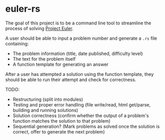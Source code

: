 # euler-rs
The goal of this project is to be a command line tool to streamline the process of solving [Project Euler](https://projecteuler.net/).

A user should be able to input a problem number and generate a `.rs` file containing:
  - The problem information (title, date published, difficulty level)
  - The text for the problem itself
  - A function template for generating an answer

After a user has attempted a solution using the function template, they should be able to run their attempt and check for correctness. 

TODO:
  - Restructuring (split into modules)
  - Testing and proper error handling (file write/read, html get/parse, building and running solutions)
  - Solution correctness (confirm whether the output of a problem's function matches the solution to that problem)
  - Sequential generation? (Mark problems as solved once the solution is correct, offer to generate the next problem)
